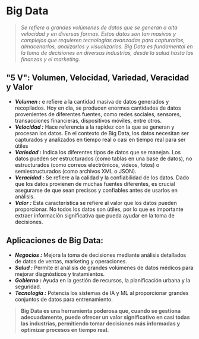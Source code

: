# Big Data
> *Se refiere a grandes volúmenes de datos que se generan a alta velocidad y en diversas formas. Estos datos son tan masivos y complejos que requieren tecnologías avanzadas para capturarlos, almacenarlos, analizarlos y visualizarlos. Big Data es fundamental en la toma de decisiones en diversas industrias, desde la salud hasta las finanzas y el marketing.*
## "5 V": Volumen, Velocidad, Variedad, Veracidad y Valor
- ***Volumen :*** e refiere a la cantidad masiva de datos generados y recopilados. Hoy en día, se producen enormes cantidades de datos provenientes de diferentes fuentes, como redes sociales, sensores, transacciones financieras, dispositivos móviles, entre otros.
- ***Velocidad :*** Hace referencia a la rapidez con la que se generan y procesan los datos. En el contexto de Big Data, los datos necesitan ser capturados y analizados en tiempo real o casi en tiempo real para ser útiles
- ***Variedad :***  Indica los diferentes tipos de datos que se manejan. Los datos pueden ser estructurados (como tablas en una base de datos), no estructurados (como correos electrónicos, videos, fotos) o semiestructurados (como archivos XML o JSON).
- ***Veracidad :*** Se refiere a la calidad y la confiabilidad de los datos. Dado que los datos provienen de muchas fuentes diferentes, es crucial asegurarse de que sean precisos y confiables antes de usarlos en análisis.
- ***Valor :*** Esta característica se refiere al valor que los datos pueden proporcionar. No todos los datos son útiles, por lo que es importante extraer información significativa que pueda ayudar en la toma de decisiones.
## Aplicaciones de Big Data:
- ***Negocios :*** Mejora la toma de decisiones mediante análisis detallados de datos de ventas, marketing y operaciones.
- ***Salud :*** Permite el análisis de grandes volúmenes de datos médicos para mejorar diagnósticos y tratamientos.
- ***Gobierno :*** Ayuda en la gestión de recursos, la planificación urbana y la seguridad.
- ***Tecnología :*** Potencia los sistemas de IA y ML al proporcionar grandes conjuntos de datos para entrenamiento.
> **Big Data es una herramienta poderosa que, cuando se gestiona adecuadamente, puede ofrecer un valor significativo en casi todas las industrias, permitiendo tomar decisiones más informadas y optimizar procesos en tiempo real.**
